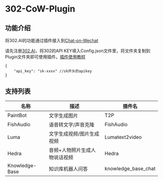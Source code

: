 # 302-CoW-Plugin
## 功能介绍
将302.AI的功能通过插件接入到[Chat-on-Wechat](https://github.com/zhayujie/chatgpt-on-wechat)

请先注册[302.AI](https://302.ai)，将302的API KEY填入Config.json文件里，将文件夹复制到Plugin文件夹即可使用插件。[插件使用教程](https://help.302.ai/docs/jie-ru-dao-CoW-chatgptonwechat)

```
{
    "api_key": "sk-xxxx" //sk开头的apikey
}
```
## 支持列表
| 名称 | 描述 | 插件名 |
|------|------|--------|
| PaintBot | 文字生成图片 | T2P |
| FishAudio | 语音转文字/声音克隆 | FishAudio |
| Luma | 文字生成视频/图片生成视频 | Lumatext2video |
| Hedra | 音频+人物照片生成人物说话视频 | Hedra |
| Knowledge-Base | 知识库机器人问答 | knowledge_base_chat |
